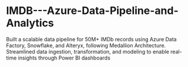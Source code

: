 # IMDB---Azure-Data-Pipeline-and-Analytics
Built a scalable data pipeline for 50M+ IMDb records using Azure Data Factory, Snowflake, and Alteryx, following Medallion Architecture. Streamlined data ingestion, transformation, and modeling to enable real-time insights through Power BI dashboards
